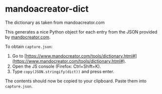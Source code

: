 # mandoacreator-dict
The dictionary as taken from mandoacreator.com

This generates a nice Python object for each entry from the JSON provided by [mandocreator.com](mandocreator.com).

To obtain `capture.json`:

1. Go to [https://www.mandocreator.com/tools/dictionary.html#](https://www.mandocreator.com/tools/dictionary.html#).
2. Open the JS console (Firefox: Ctrl+Shift+K).
3. Type `copy(JSON.stringify(dict))` and press enter.

The contents should now be copied to your clipboard. Paste them into `capture.json`.

